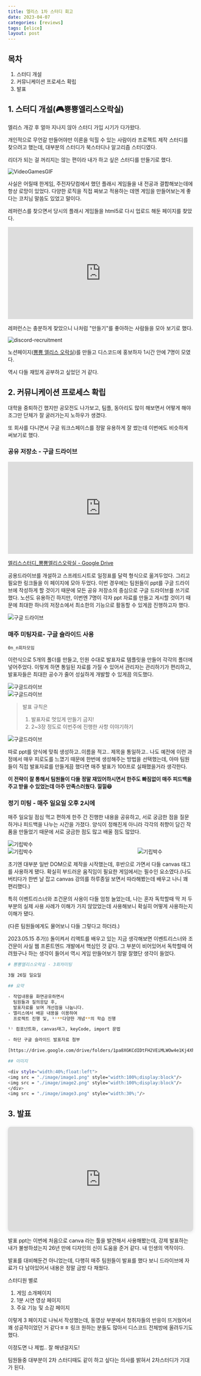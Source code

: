 ```yaml
---
title: 엘리스 1차 스터디 회고
date: 2023-04-07
categories: [reviews]
tags: [elice]
layout: post
---
```


## 목차
1. 스터디 개설
2. 커뮤니케이션 프로세스 확립
3. 발표


## 1. 스터디 개설(🎮뿅뿅엘리스오락실)

엘리스 개강 후 얼마 지나지 않아 스터디 가입 시기가 다가왔다.

개인적으로 무언갈 만들어야만 이론을 익힐 수 있는 사람이라 프로젝트 제작 스터디를 찾으려고 했는데, 대부분의 스터디가 북스터디나 알고리즘 스터디였다.

리더가 되는 걸 꺼리지는 않는 편이라 내가 하고 싶은 스터디를 만들기로 했다.

![VideoGamesGIF](https://yubinshin.s3.ap-northeast-2.amazonaws.com/2023-04-07-elice-1st-study-review/bmo.gif)


사실은 어릴때 한게임, 주전자닷컴에서 했던 플래시 게임들을 내 전공과 결합해보는데에 항상 로망이 있었다. 다양한 로직을 직접 짜보고 적용하는 데엔 게임을 만들어보는게 좋다는 코치님 말씀도 있었고 말이다.

레퍼런스를 찾으면서 당시의 플래시 게임들을 html5로 다시 업로드 해둔 페이지를 찾았다.

<iframe width="100%" height="250" src="https://vidkidz.tistory.com/" frameborder="0" allow="accelerometer; autoplay; encrypted-media; gyroscope; picture-in-picture" allowfullscreen></iframe>

레퍼런스는 충분하게 찾았으니 나처럼 "만들기"를 좋아하는 사람들을 모아 보기로 했다.

![discord-recruitment](https://yubinshin.s3.ap-northeast-2.amazonaws.com/2023-04-07-elice-1st-study-review/discord-recruitment.png)

노션페이지([뿅뿅 엘리스 오락실](https://www.notion.so/ac38d3606fc74cf0b75312635bb98e48?pvs=21))를 만들고 디스코드에 홍보하자 1시간 안에 7명이 모였다.

역시 다들 재밌게 공부하고 싶었던 거 같다.

## 2. 커뮤니케이션 프로세스 확립

대학을 중퇴하긴 했지만 공모전도 나가보고, 팀플, 동아리도 많이 해보면서 어떻게 해야 조그만 단체가 잘 굴러가는지 노하우가 생겼다.

또 회사를 다니면서 구글 워크스페이스를 정말 유용하게 잘 썼는데 이번에도 비슷하게 써보기로 했다.

### 공유 저장소 - 구글 드라이브


<iframe width="100%" height="250" src="https://drive.google.com/drive/folders/1h10EQsFRmdsFfGudeATtsO4niHdQrtVS" frameborder="0" allow="accelerometer; autoplay; encrypted-media; gyroscope; picture-in-picture" allowfullscreen></iframe>

[엘리스스터디\_뿅뿅엘리스오락실 - Google Drive](https://drive.google.com/drive/folders/1h10EQsFRmdsFfGudeATtsO4niHdQrtVS)

공용드라이브를 개설하고 스프레드시트로 일정표를 달력 형식으로 옮겨두었다. 그리고 필요한 링크들을 이 페이지에 모아 두었다. 이번 경우에는 팀원들이 ppt를 구글 드라이브에 작성하게 할 것이기 때문에 모든 공유 저장소의 중심으로 구글 드라이브를 쓰기로 했다.
노션도 유용하긴 하지만, 이번엔 7명이 각자 ppt 자료를 만들고 게시할 것이기 때문에 최대한 하나의 저장소에서 최소한의 기능으로 활동할 수 있게끔 진행하고자 했다.

   <div style="width: 80%;">
      <img src="https://user-images.githubusercontent.com/68121478/270211906-2112f9ad-7725-4352-be47-4cd4b1d51445.png" alt="구글 드라이브">
   </div>


### 매주 미팅자료- 구글 슬라이드 사용

`0n_n회차모임`

이런식으로 5개의 폴더를 만들고, 인원 수대로 발표자료 템플릿을 만들어 각각의 폴더에 넣어주었다. 이렇게 하면 통일된 자료를 가질 수 있어서 관리자는 관리하기가 편리하고, 발표자들은 최대한 공수가 줄어 성실하게 개발할 수 있게끔 의도했다.

   <div style="width: 80%;">
      <img src="https://user-images.githubusercontent.com/68121478/270211909-9aff52c4-8db9-476f-8af0-3a82816a9ab5.png" alt="구글드라이브">
   </div>

   <div style="width: 80%;">
      <img src="https://user-images.githubusercontent.com/68121478/270211913-f47ba3fb-9f3e-4842-99bf-21580154c86a.png" alt="구글드라이브">
   </div>


> 발표 규칙은
>
> 1. 발표자료 멋있게 만들기 금지! <br/>
> 2. 2~3장 정도로 이번주에 진행한 사항 이야기하기



   <div style="width: 80%;">
      <img src="https://user-images.githubusercontent.com/68121478/270211915-63059296-6abf-44c6-8bd6-17fad8521af1.png" alt="구글드라이브">
   </div>

따로 ppt를 양식에 맞춰 생성하고..이름을 적고.. 제목을 통일하고.. 나도 예전에 이런 과정에서 매우 피로도를 느꼈기 때문에 한번에 생성해주는 방법을 선택했는데, 아마 팀원들이 직접 발표자료를 만들게끔 했다면 매주 발표가 100프로 실패했을거라 생각한다.

**이 전략이 잘 통해서 팀원들이 다들 정말 재밌어하시면서 한주도 빠짐없이 매주 피드백을 주고 받을 수 있었는데 아주 만족스러웠다. 낄낄😆**

###  정기 미팅 - 매주 일요일 오후 2시에

매주 일요일 점심 먹고 편하게 한주 간 진행한 내용을 공유하고, 서로 궁금한 점을 질문하거나 피드백을 나누는 시간을 가졌다. 양식이 정해진게 아니라 각각의 취향이 담긴 작품을 만들었기 때문에 서로 궁금한 점도 많고 배울 점도 많았다.

   <div style="width: 80%;">
      <img src="https://yubinshin.s3.ap-northeast-2.amazonaws.com/2023-04-07-elice-1st-study-review/1.png" alt="기립박수">
   </div>

   <div style="display: flex; align-items : center;">
   <div style="width: 70%;">
      <img src="https://yubinshin.s3.ap-northeast-2.amazonaws.com/2023-04-07-elice-1st-study-review/2.png" alt="기립박수">
   </div>

   <div style="width: 30%;">
      <img src="https://yubinshin.s3.ap-northeast-2.amazonaws.com/2023-04-07-elice-1st-study-review/3.png" alt="기립박수">
   </div>
   </div>


초기엔 대부분 일반 DOM으로 제작을 시작했는데, 후반으로 가면서 다들 canvas 태그를 사용하게 됐다. 확실히 부드러운 움직임이 필요한 게임에서는 필수인 요소였다.(나도 버티다가 한번 날 잡고 canvas 강의를 하루종일 보면서 따라해봤는데 배우고 나니 꽤 편리했다.)

특히 이벤트리스너와 조건문의 사용이 다들 엄청 늘었는데, 나는 혼자 독학할때 딱 저 두 부분의 실제 사용 사례가 이해가 가지 않았었는데 사용해보니 확실히 어떻게 사용하는지 이해가 됐다.

(다른 팀원들에게도 물어보니 다들 그렇다고 하더라.)

2023.05.15 추가))
돌이켜서 리액트를 배우고 있는 지금 생각해보면 이벤트리스너와 조건문이 사실 웹 프론트엔드 개발에서 핵심인 것 같다. 그 부분이 비어있어서 독학할때 어려웠구나 하는 생각이 들어서 역시 게임 만들어보기 정말 잘했단 생각이 들었다.

```bash
# 뿅뿅엘리스오락실 - 3회차미팅

3월 26일 일요일

## 요약

- 작업내용을 화면공유하면서
  팀원들과 질의응답 후,
  발표자료를 보며 개선점을 나눕니다.
- 엘리스에서 배운 내용을 이용하여
  프로젝트 진행 및, ¹⁾**다양한 개념**의 학습 진행

¹⁾ 컴포넌트화, canvas태그, keyCode, import 문법

- 하단 구글 슬라이드 발표자료 첨부

[https://drive.google.com/drive/folders/1pa8XGKCdIDtFH2VEiMLWOw4e1Kj4Xh9y](https://drive.google.com/drive/folders/1pa8XGKCdIDtFH2VEiMLWOw4e1Kj4Xh9y)

## 이미지

<div style="width:40%;float:left">
<img src = "./image/image1.png" style="width:100%;display:block"/>
<img src = "./image/image2.png" style="width:100%;display:block"/>
</div>
<img src = "./image/image3.png" style="width:30%;"/>
```

## 3. 발표

<!-- ![https://media1.giphy.com/media/Me7lzS74DC9ZtIcKhu/giphy.gif?cid=7941fdc64pzcattfsoutwipbf5ob9i6bt11l1n89i3ci8mgd&ep=v1_gifs_search&rid=giphy.gif&ct=g](https://media1.giphy.com/media/Me7lzS74DC9ZtIcKhu/giphy.gif?cid=7941fdc64pzcattfsoutwipbf5ob9i6bt11l1n89i3ci8mgd&ep=v1_gifs_search&rid=giphy.gif&ct=g)

발표 안해도 된다고 했으면서 😭

![Untitled](https://github-production-user-asset-6210df.s3.amazonaws.com/68121478/270211916-7a1151c7-f3c0-4d00-864d-580a5fbfd971.png)

후.. 
원래는 내가 발표까지 할 생각이 없었고, 팀원들 중에 발표 희망하는 사람이 있다면 발표 자료 준비해드리고 응원할 생각이었다. 첫주차부터 팀원들한테 발표하고 싶다면 말씀하시라고 이야기해뒀는데.. 
발표 전 주에 갑자기 모든 팀 발표로 변경되어서 강제로 발표를 준비하게 됐다.
🤯 후.. 그래서 일단 강의 진도는 다 내려놓고 발표 ppt 준비하고, 대본 쓰고 발표를 했다. -->

<div style="position: relative; width: 100%; height: 0; padding-top: 56.2500%;
 padding-bottom: 0; box-shadow: 0 2px 8px 0 rgba(63,69,81,0.16); margin-top: 1.6em; margin-bottom: 0.9em; overflow: hidden;
 border-radius: 8px; will-change: transform;">
  <iframe loading="lazy" style="position: absolute; width: 100%; height: 100%; top: 0; left: 0; border: none; padding: 0;margin: 0;"
    src="https:&#x2F;&#x2F;www.canva.com&#x2F;design&#x2F;DAFfsUWGwRg&#x2F;view?embed" allowfullscreen="allowfullscreen" allow="fullscreen">
  </iframe>
</div>

발표 ppt는 이번에 처음으로 canva 라는 툴을 발견해서 사용해봤는데, 강제 발표하는 내가 불쌍하셨는지 26년 만에 디자인의 신이 도움을 준거 같다. 내 인생의 역작이다.

발표를 대비해둔건 아니었는데, 다행히 매주 팀원들이 발표를 했다 보니 드라이브에 자료가 다 남아있어서 내용은 정말 금방 다 채웠다.

스터디원 별로
1. 게임 소개페이지
2. 1분 시연 영상 페이지
3. 주요 기능 및 소감 페이지

이렇게 3 페이지로 나눠서 작성했는데, 동영상 부분에서 청취자들의 반응이 뜨거웠어서 꽤 성공적이었던 거 같다ㅎㅎ 링크 원하는 분들도 많아서 디스코드 전체방에 올려두기도 했다.

이정도면 나 제법.. 잘 해낸걸지도!

팀원들중 대부분이 2차 스터디때도 같이 하고 싶다는 의사를 밝혀서 2차스터디가 기대가 된다.

<!-- ## 배포링크

[https://muzic-toktok.du.r.appspot.com/](https://muzic-toktok.du.r.appspot.com/)

![Untitled](https://user-images.githubusercontent.com/68121478/270211921-4cd2712b-b5c5-4fb7-b92e-bae68ea8d9c4.png)
 -->
